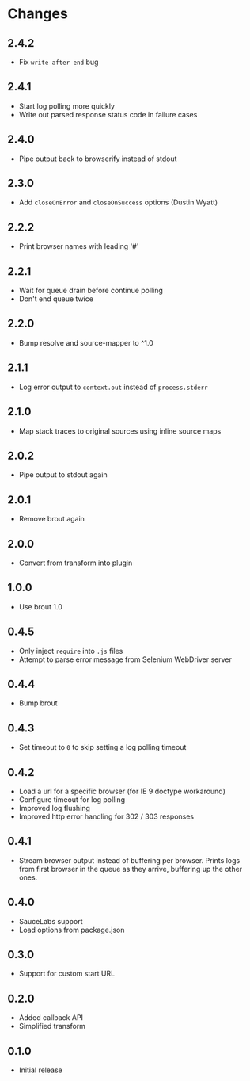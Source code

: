 # Changes

## 2.4.2

- Fix `write after end` bug

## 2.4.1

- Start log polling more quickly
- Write out parsed response status code in failure cases

## 2.4.0

- Pipe output back to browserify instead of stdout

## 2.3.0

- Add `closeOnError` and `closeOnSuccess` options (Dustin Wyatt)

## 2.2.2

- Print browser names with leading '#'

## 2.2.1

- Wait for queue drain before continue polling
- Don't end queue twice

## 2.2.0

- Bump resolve and source-mapper to ^1.0

## 2.1.1

- Log error output to `context.out` instead of `process.stderr`

## 2.1.0

- Map stack traces to original sources using inline source maps

## 2.0.2

- Pipe output to stdout again

## 2.0.1

- Remove brout again

## 2.0.0

- Convert from transform into plugin

## 1.0.0

- Use brout 1.0

## 0.4.5

- Only inject `require` into `.js` files
- Attempt to parse error message from Selenium WebDriver server

## 0.4.4

- Bump brout

## 0.4.3

- Set timeout to `0` to skip setting a log polling timeout

## 0.4.2

- Load a url for a specific browser (for IE 9 doctype workaround)
- Configure timeout for log polling
- Improved log flushing
- Improved http error handling for 302 / 303 responses

## 0.4.1

- Stream browser output instead of buffering per browser. Prints logs from
  first browser in the queue as they arrive, buffering up the other ones.

## 0.4.0

- SauceLabs support
- Load options from package.json

## 0.3.0

- Support for custom start URL

## 0.2.0

- Added callback API
- Simplified transform

## 0.1.0

- Initial release

